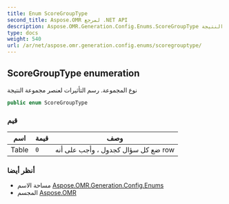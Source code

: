```yaml
---
title: Enum ScoreGroupType
second_title: Aspose.OMR لمرجع .NET API
description: Aspose.OMR.Generation.Config.Enums.ScoreGroupType تعداد. نوع المجموعة. رسم التأثيرات لعنصر مجموعة النتيجة
type: docs
weight: 540
url: /ar/net/aspose.omr.generation.config.enums/scoregrouptype/
---
```

## ScoreGroupType enumeration

نوع المجموعة. رسم التأثيرات لعنصر مجموعة النتيجة

```csharp
public enum ScoreGroupType
```

### قيم

| اسم | قيمة | وصف |
| --- | --- | --- |
| Table | `0` | ضع كل سؤال كجدول ، وأجب على أنه row |

### أنظر أيضا

* مساحة الاسم [Aspose.OMR.Generation.Config.Enums](../../aspose.omr.generation.config.enums/)
* المجسم [Aspose.OMR](../../)


